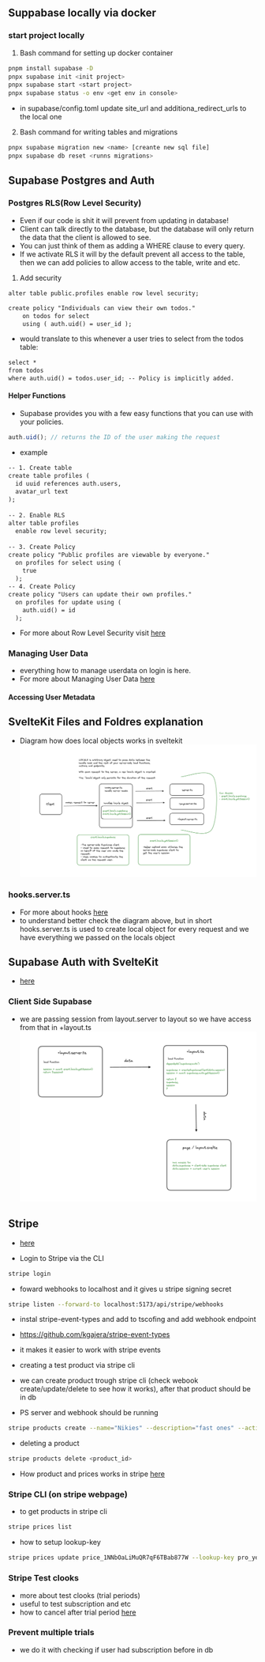 ## Suppabase locally via docker

### start project locally

1. Bash command for setting up docker container

```bash
pnpm install supabase -D
pnpx supabase init <init project>
pnpx supabase start <start project>
pnpx supabase status -o env <get env in console>
```

- in supabase/config.toml update site_url and additiona_redirect_urls to the local one

2. Bash command for writing tables and migrations

```bash
pnpx supabase migration new <name> [creante new sql file]
pnpx supabase db reset <runns migrations>
```

## Supabase Postgres and Auth

### Postgres RLS(Row Level Security)

- Even if our code is shit it will prevent from updating in database!
- Client can talk directly to the database, but the database will only return the data that the client is allowed to see.
- You can just think of them as adding a WHERE clause to every query.
- If we activate RLS it will by the default prevent all access to the table, then we can add policies to allow access to the table, write and etc.

1. Add security

```postgresql
alter table public.profiles enable row level security;
```

```postgresql
create policy "Individuals can view their own todos."
    on todos for select
    using ( auth.uid() = user_id );
```

- would translate to this whenever a user tries to select from the todos table:

```postgresql
select *
from todos
where auth.uid() = todos.user_id; -- Policy is implicitly added.
```

#### Helper Functions

- Supabase provides you with a few easy functions that you can use with your policies.

```ts
auth.uid(); // returns the ID of the user making the request
```

- example

```postgresql
-- 1. Create table
create table profiles (
  id uuid references auth.users,
  avatar_url text
);

-- 2. Enable RLS
alter table profiles
  enable row level security;

-- 3. Create Policy
create policy "Public profiles are viewable by everyone."
  on profiles for select using (
    true
  );
-- 4. Create Policy
create policy "Users can update their own profiles."
  on profiles for update using (
    auth.uid() = id
  );
```

- For more about Row Level Security visit [here](https://supabase.com/docs/guides/auth/row-level-security)

### Managing User Data

- everything how to manage userdata on login is here.
- For more about Managing User Data [here](https://supabase.com/docs/guides/auth/managing-user-data)

#### Accessing User Metadata

## SvelteKit Files and Foldres explanation

- Diagram how does local objects works in sveltekit
  ![Alt text](markdown_data/local-object.png)

### hooks.server.ts

- For more about hooks [here](https://kit.svelte.dev/docs/hooks)
- to understand better check the diagram above, but in short hooks.server.ts is used to create local object for every request and we have everything we passed on the locals object

## Supabase Auth with SvelteKit

- [here](https://supabase.com/docs/guides/auth/auth-helpers/sveltekit)

### Client Side Supabase

- we are passing session from layout.server to layout so we have access from that in +layout.ts
  ![Alt text](markdown_data/client-side-supabase.png)

## Stripe

- [here](https://stripe.com/docs/api)

- Login to Stripe via the CLI

```bash
stripe login
```

- foward webhooks to localhost and it gives u stripe signing secret

```bash
stripe listen --forward-to localhost:5173/api/stripe/webhooks
```

- instal stripe-event-types and add to tscofing and add webhook endpoint
- https://github.com/kgajera/stripe-event-types
- it makes it easier to work with stripe events

- creating a test product via stripe cli
- we can create product trough stripe cli (check webook create/update/delete to see how it works), after that product should be in db
- PS server and webhook should be running

```bash
stripe products create --name="Nikies" --description="fast ones" --active="true" --type="service"
```

- deleting a product

```bash
stripe products delete <product_id>
```

- How product and prices works in stripe [here](https://stripe.com/docs/products-prices/how-products-and-prices-work)

### Stripe CLI (on stripe webpage)

- to get products in stripe cli

```bash
stripe prices list
```

- how to setup lookup-key

```bash
stripe prices update price_1NNbOaLiMuQR7qF6TBab877W --lookup-key pro_yearly
```

### Stripe Test clooks

- more about test clooks (trial periods)
- useful to test subscription and etc
- how to cancel after trial period
  [here](https://stripe.com/docs/billing/testing/test-clocks)

### Prevent multiple trials

- we do it with checking if user had subscription before in db

